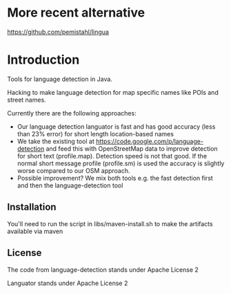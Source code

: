 # More recent alternative

https://github.com/pemistahl/lingua

# Introduction

Tools for language detection in Java.

Hacking to make language detection for map specific names like POIs and street names.

Currently there are the following approaches:

 * Our language detection languator is fast and has good accuracy (less than 23% error) for short length location-based names
 * We take the existing tool at
   https://code.google.com/p/language-detection and feed this with OpenStreetMap
   data to improve detection for short text (profile.map). 
   Detection speed is not that good. If the normal short message profile (profile.sm) is used the accuracy is slightly worse compared to our OSM approach.
 * Possible improvement? We mix both tools e.g. the fast detection first and then the language-detection tool

## Installation

You'll need to run the script in libs/maven-install.sh to make the artifacts available via maven

## License

The code from language-detection stands under Apache License 2

Languator stands under Apache License 2
